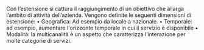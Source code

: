 Con l’estensione si cattura il raggiungimento di un obiettivo che allarga l’ambito di attività dell’azienda.
Vengono definite le seguenti dimensioni di estensione:
	• Geografica: Ad esempio da locale a nazionale.
	• Temporale: ad esempio, aumentare l'orizzonte temporale in cui il servizio è disponibile
	• Modalità: la multicanalità è un aspetto che caratterizza l’interazione per molte categorie di servizi. 
